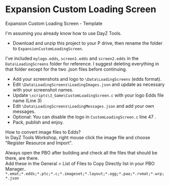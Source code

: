 # Expansion Custom Loading Screen
 Expansion Custom Loading Screen - Template

I'm assuming you already know how to use DayZ Tools.

- Download and unzip this project to your P drive, then rename the folder to `ExpansionCustomLoadingScreen`.

I've included `mylogo.edds`, `screen1.edds` and `screen2.edds` in the `Data\LoadingScreens` folder for reference.
I suggest deleting everything in that folder except for the two .json files before continuing. 

- Add your screenshots and logo to `\Data\LoadingScreens` (edds format).
- Edit `\Data\LoadingScreens\LoadingImages.json` and update as necessary with your screenshot names.
- Update `\scripts\3_Game\CustomLoadingScreen.c` with your logo Edds file name (Line 3)
- Edit `\Data\LoadingScreens\LoadingMessages.json` and add your own messages.
- Optional: You can disable the logo in `CustomLoadingScreen.c` line 47 .
- Pack, publish and enjoy.

How to convert image files to Edds?  
In DayZ Tools Workshop, right mouse click the image file and choose "Register Resource and Import".

Always open the PBO after building and check all the files that should be there, are there.  
Add these in the General > List of Files to Copy Directly list in your PBO Manager..  
`*.emat;*.edds;*.ptc;*.c;*.imageset;*.layout;*.ogg;*.paa;*.rvmat;*.wrp;*.json`
